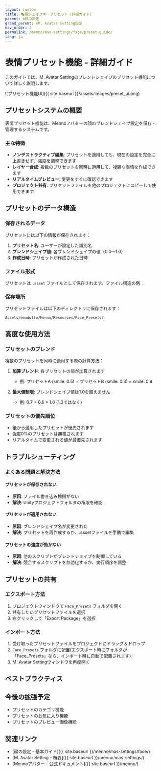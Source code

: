 ```yaml
---
layout: custom
title: 🎭顔シェイプキープリセット（詳細ガイド）
parent: ⚙️顔の設定
grand_parent: ⚙️M. Avatar Setting設定
nav_order: 3
permalink: /menno/mas-settings/face/preset-guide/
lang: ja
---
```


# 表情プリセット機能 - 詳細ガイド

このガイドでは、M. Avatar Settingのブレンドシェイプのプリセット機能について詳しく説明します。

![プリセット機能UI]({{ site.baseurl }}/assets/images/preset_ui.png)

## プリセットシステムの概要

表情プリセット機能は、Mennoアバターの顔のブレンドシェイプ設定を保存・管理するシステムです。

### 主な特徴

- **ノンデストラクティブ編集**: プリセットを適用しても、現在の設定を完全に上書きせず、強度を調整できます
- **レイヤー合成**: 複数のプリセットを同時に適用して、複雑な表情を作成できます
- **リアルタイムプレビュー**: 変更をすぐに確認できます
- **プロジェクト共有**: プリセットファイルを他のプロジェクトにコピーして使用できます

## プリセットのデータ構造

### 保存されるデータ

プリセットには以下の情報が保存されます：

1. **プリセット名**: ユーザーが設定した識別名
2. **ブレンドシェイプ値**: 各ブレンドシェイプの値（0.0〜1.0）
3. **作成日時**: プリセットが作成された日時

### ファイル形式

プリセットは `.asset` ファイルとして保存されます。ファイル構造の例：

### 保存場所

プリセットファイルは以下のディレクトリに保存されます：
```
Assets/emudotto/Menno/Resources/Face_Presets/
```

## 高度な使用方法

### プリセットのブレンド

複数のプリセットを同時に適用する際の計算方法：

1. **加算ブレンド**: 各プリセットの値が加算されます
   - 例: プリセットA (smile: 0.5) + プリセットB (smile: 0.3) = smile: 0.8

2. **最大値制限**: ブレンドシェイプ値は1.0を超えません
   - 例: 0.7 + 0.6 = 1.0 (1.3ではなく)

### プリセットの優先順位

- 後から適用したプリセットが優先されます
- 強度0%のプリセットは無視されます
- リアルタイムで変更される値が最優先されます

## トラブルシューティング

### よくある問題と解決方法

#### プリセットが保存されない
- **原因**: ファイル書き込み権限がない
- **解決**: Unityプロジェクトフォルダの権限を確認

#### プリセットが適用されない
- **原因**: ブレンドシェイプ名が変更された
- **解決**: プリセットを再作成するか、.assetファイルを手動で編集

#### プリセットの強度が効かない
- **原因**: 他のスクリプトがブレンドシェイプを制御している
- **解決**: 競合するスクリプトを無効化するか、実行順序を調整

## プリセットの共有

### エクスポート方法

1. プロジェクトウィンドウで `Face_Presets` フォルダを開く
2. 共有したいプリセットファイルを選択
3. 右クリックして「Export Package」を選択

### インポート方法

1. 受け取ったプリセットファイルをプロジェクトにドラッグ＆ドロップ
2. `Face_Presets` フォルダに配置(エクスポート時にフォルダが「Face_Presets」なら、インポート時に自動で配置されます)
3. M. Avatar Settingウィンドウを再度開く

## ベストプラクティス

## 今後の拡張予定

- プリセットのカテゴリ機能
- プリセットのお気に入り機能
- プリセットのプレビュー画像機能

## 関連リンク

- [顔の設定 - 基本ガイド]({{ site.baseurl }}/menno/mas-settings/face/)
- [M. Avatar Setting - 概要]({{ site.baseurl }}/menno/mas-settings/)
- [Mennoアバター - 公式ドキュメント]({{ site.baseurl }}/menno/) 